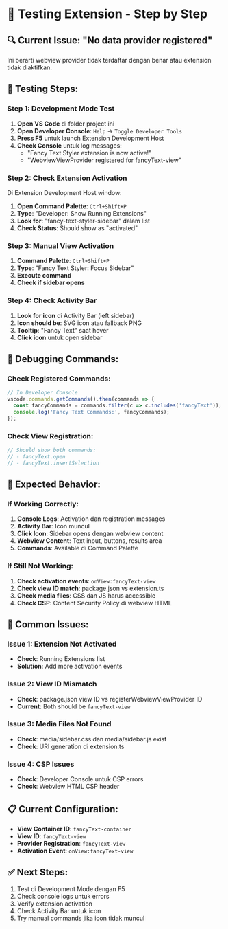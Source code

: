 # 🧪 Testing Extension - Step by Step

## 🔍 Current Issue: "No data provider registered"

Ini berarti webview provider tidak terdaftar dengan benar atau extension tidak diaktifkan.

## 🚀 Testing Steps:

### Step 1: Development Mode Test
1. **Open VS Code** di folder project ini
2. **Open Developer Console**: `Help` → `Toggle Developer Tools`
3. **Press F5** untuk launch Extension Development Host
4. **Check Console** untuk log messages:
   - "Fancy Text Styler extension is now active!"
   - "WebviewViewProvider registered for fancyText-view"

### Step 2: Check Extension Activation
Di Extension Development Host window:
1. **Open Command Palette**: `Ctrl+Shift+P`
2. **Type**: "Developer: Show Running Extensions"
3. **Look for**: "fancy-text-styler-sidebar" dalam list
4. **Check Status**: Should show as "activated"

### Step 3: Manual View Activation
1. **Command Palette**: `Ctrl+Shift+P`
2. **Type**: "Fancy Text Styler: Focus Sidebar"
3. **Execute command**
4. **Check if sidebar opens**

### Step 4: Check Activity Bar
1. **Look for icon** di Activity Bar (left sidebar)
2. **Icon should be**: SVG icon atau fallback PNG
3. **Tooltip**: "Fancy Text" saat hover
4. **Click icon** untuk open sidebar

## 🔧 Debugging Commands:

### Check Registered Commands:
```javascript
// In Developer Console
vscode.commands.getCommands().then(commands => {
  const fancyCommands = commands.filter(c => c.includes('fancyText'));
  console.log('Fancy Text Commands:', fancyCommands);
});
```

### Check View Registration:
```javascript
// Should show both commands:
// - fancyText.open
// - fancyText.insertSelection
```

## 🎯 Expected Behavior:

### If Working Correctly:
1. **Console Logs**: Activation dan registration messages
2. **Activity Bar**: Icon muncul
3. **Click Icon**: Sidebar opens dengan webview content
4. **Webview Content**: Text input, buttons, results area
5. **Commands**: Available di Command Palette

### If Still Not Working:
1. **Check activation events**: `onView:fancyText-view`
2. **Check view ID match**: package.json vs extension.ts
3. **Check media files**: CSS dan JS harus accessible
4. **Check CSP**: Content Security Policy di webview HTML

## 🚨 Common Issues:

### Issue 1: Extension Not Activated
- **Check**: Running Extensions list
- **Solution**: Add more activation events

### Issue 2: View ID Mismatch
- **Check**: package.json view ID vs registerWebviewViewProvider ID
- **Current**: Both should be `fancyText-view`

### Issue 3: Media Files Not Found
- **Check**: media/sidebar.css dan media/sidebar.js exist
- **Check**: URI generation di extension.ts

### Issue 4: CSP Issues
- **Check**: Developer Console untuk CSP errors
- **Check**: Webview HTML CSP header

## 📋 Current Configuration:

- **View Container ID**: `fancyText-container`
- **View ID**: `fancyText-view`
- **Provider Registration**: `fancyText-view`
- **Activation Event**: `onView:fancyText-view`

## ✅ Next Steps:

1. Test di Development Mode dengan F5
2. Check console logs untuk errors
3. Verify extension activation
4. Check Activity Bar untuk icon
5. Try manual commands jika icon tidak muncul